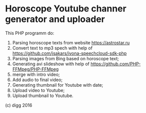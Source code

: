 # Horoscope Youtube channer generator and uploader

This PHP programm do:

1. Parsing horoscope texts from website https://astrostar.ru
2. Convert text to mp3 spech with help of https://github.com/jsakars/ivona-speechcloud-sdk-php
3. Parsing images from Bing based on horoscope text;
4. Generating avi slideshow with help of https://github.com/PHP-FFMpeg/PHP-FFMpeg
5. merge with intro video;
6. Add audio to final video;
7. Generating thumbnail for Youtube with date;
8. Upload video to Youtube;
9. Upload thumbnail to Youtube.

(c) digg 2016
